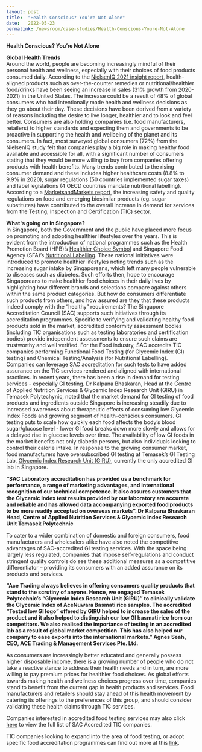 ```yaml
---
layout: post
title:  "Health Conscious? You’re Not Alone"
date:   2022-05-23
permalink: /newsroom/case-studies/Health-Conscious-Youre-Not-Alone
---
```


**Health Conscious? You’re Not Alone**


**Global Health Trends**<br />
Around the world, people are becoming increasingly mindful of their personal health and wellness,  especially with their choices of food products consumed daily. According to the [NielsenIQ 2021 insight report](https://www.nielseniq.com/global/en/insights/report/2021/an-inside-look-into-the-2021-global-consumer-health-and-wellness-revolution/#chapter-1), health-aligned products such as over-the-counter remedies or nutritional/healthier food/drinks have been seeing an increase in sales (31% growth from 2020-2021) in the United States. The increase could be a result of 48% of global consumers who had intentionally made health and wellness decisions as they go about their day. These decisions have been derived from a variety of reasons including the desire to live longer, healthier and to look and feel better.
Consumers are also holding companies (i.e. food manufacturers, retailers) to higher standards and expecting them and governments to be proactive in supporting the health and wellbeing of the planet and its consumers. In fact, most surveyed global consumers (72%) from the NielsenIQ study felt that companies play a big role in making healthy food available and accessible for all, with a significant number of consumers stating that they would be more willing to buy from companies offering products with health benefits. Many trends contributed to the rising consumer demand and these includes higher healthcare costs (8.8% to 9.9% in 2020), sugar regulations (50 countries implemented sugar taxes) and label legislations (4 OECD countries mandate nutritional labelling). According to a [MarketsandMarkets report](https://www.yahoo.com/entertainment/laboratory-proficiency-testing-market-worth-103000546.html), the increasing safety and quality regulations on food and emerging biosimilar products (eg. sugar substitutes) have contributed to the overall increase in demand for services from the Testing, Inspection and Certification (TIC) sector. 

**What's going on in Singapore?**<br />
In Singapore, both the Government and the public have placed more focus on promoting and adopting healthier lifestyles over the years. This is evident from the introduction of national programmes such as the Health Promotion Board (HPB)’s [Healthier Choice Symbol](https://www.hpb.gov.sg/food-beverage/healthier-choice-symbol) and Singapore Food Agency (SFA)’s [Nutritional Labelling](https://www.sfa.gov.sg/food-information/labelling-packaging-information/understanding-food-nutrition-labels). These national initiatives were introduced to promote healthier lifestyles noting trends such as the increasing sugar intake by Singaporeans, which left many people vulnerable to diseases such as diabetes. Such efforts then, hope to encourage Singaporeans to make healthier food choices in their daily lives by highlighting how different brands and selections compare against others within the same product categories. But how do consumers differentiate such products from others, and how assured are they that these products indeed comply with the “healthy” requirements?
The Singapore Accreditation Council (SAC) supports such initiatives through its accreditation programmes. Specific to verifying and validating healthy food products sold in the market, accredited conformity assessment bodies (including TIC organisations such as testing laboratories and certification bodies) provide independent assessments to ensure such claims are trustworthy and well verified. For the Food industry, SAC accredits TIC companies performing Functional Food Testing (for Glycemic Index (GI) testing) and Chemical Testing/Analysis (for Nutritional Labelling). Companies can leverage SAC accreditation for such tests to have added assurance on the TIC services rendered and aligned with international practices. 
In recent years, there has been a rise in demand for testing services - especially GI testing. Dr Kalpana Bhaskaran, Head at the Centre of Applied Nutrition Services & Glycemic Index Research Unit (GIRU) in Temasek Polytechynic, noted that the market demand for GI testing of food products and ingredients outside Singapore is increasing steadily due to increased awareness about therapeutic effects of consuming low Glycemic Index Foods and growing segment of health-conscious consumers. GI testing puts to scale how quickly each food affects the body’s blood sugar/glucose level - lower GI food breaks down more slowly and allows for a delayed rise in glucose levels over time. The availability of low GI foods in the market benefits not only diabetic persons, but also individuals looking to control their calorie intake. In response to the growing consumer market, food manufacturers have oversubscribed GI testing at Temasek’s GI Testing Lab, [Glycemic Index Research Unit (GIRU)](https://www.tp.edu.sg/research-and-industry/centres-of-excellence/centres-under-school-of-applied-science/glycaemic-index-research-unit-giru.html), currently the only accredited GI lab in Singapore. 

**“SAC Laboratory accreditation has provided us a benchmark for performance, a range of marketing advantages, and international recognition of our technical competence. It also assures customers that the Glycemic Index test results provided by our laboratory are accurate and reliable and has allowed data accompanying exported food products to be more readily accepted on overseas markets”. 
Dr Kalpana Bhaskaran
Head, Centre of Applied Nutrition Services & Glycemic Index Research Unit
Temasek Polytechnic**<br />

To cater to a wider combination of domestic and foreign consumers, food manufacturers and wholesalers alike have also noted the competitive advantages of SAC-accredited GI testing services.  With the space being largely less regulated, companies that impose self-regulations and conduct stringent quality controls do see these additional measures as a competitive differentiator – providing its consumers with an added assurance on its products and services. 

**“Ace Trading always believes in offering consumers quality products that stand to the scrutiny of anyone. Hence, we engaged Temasek Polytechnic’s “Glycemic Index Research Unit (GIRU)” to clinically validate the Glycemic Index of AceNuwara Basmati rice samples.
The accredited “Tested low GI logo” offered by GIRU helped to increase the sales of the product and it also helped to distinguish our low GI basmati rice from our competitors. We also realised the importance of testing in an accredited lab as a result of global market competition. This has also helped our company to ease exports into the international markets.”
Agnes Seah, CEO, ACE Trading & Management Services Pte. Ltd.**<br />

As consumers are increasingly better educated and generally possess higher disposable income, there is a growing number of people who do not take a reactive stance to address their health needs and in turn, are more willing to pay premium prices for healthier food choices. As global efforts towards making health and wellness choices progress over time, companies stand to benefit from the current gap in health products and services. Food manufacturers and retailers should stay ahead of this health movement by catering its offerings to the preferences of this group, and should consider validating these health claims through TIC services.   



Companies interested in accredited food testing services may also click [here](https://www.sac-accreditation.gov.sg/accredited-org/certified-cab-companies) to view the full list of SAC Accredited TIC companies.

TIC companies looking to expand into the area of food testing, or adopt specific food accreditation programmes can find out more at this [link](https://www.sac-accreditation.gov.sg/industries/food-manufacturing-and-services). 



